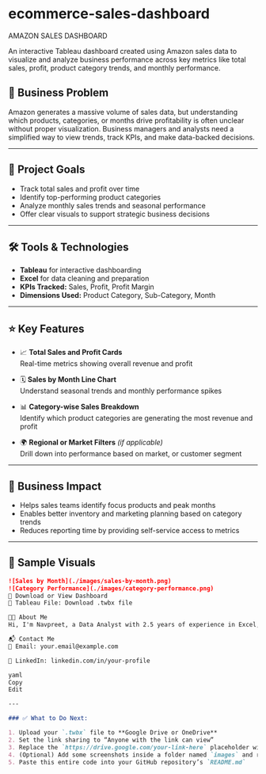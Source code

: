 # ecommerce-sales-dashboard
AMAZON SALES DASHBOARD

An interactive Tableau dashboard created using Amazon sales data to visualize and analyze business performance across key metrics like total sales, profit, product category trends, and monthly performance.
## 📌 Business Problem

Amazon generates a massive volume of sales data, but understanding which products, categories, or months drive profitability is often unclear without proper visualization. Business managers and analysts need a simplified way to view trends, track KPIs, and make data-backed decisions.

---

## 🎯 Project Goals

- Track total sales and profit over time
- Identify top-performing product categories
- Analyze monthly sales trends and seasonal performance
- Offer clear visuals to support strategic business decisions

---

## 🛠 Tools & Technologies

- **Tableau** for interactive dashboarding  
- **Excel** for data cleaning and preparation  
- **KPIs Tracked:** Sales, Profit, Profit Margin  
- **Dimensions Used:** Product Category, Sub-Category, Month

---

## ⭐ Key Features

- 📈 **Total Sales and Profit Cards**  
  Real-time metrics showing overall revenue and profit

- 🗓️ **Sales by Month Line Chart**  
  Understand seasonal trends and monthly performance spikes

- 📊 **Category-wise Sales Breakdown**  
  Identify which product categories are generating the most revenue and profit

- 🌍 **Regional or Market Filters** *(if applicable)*  
  Drill down into performance based on  market, or customer segment

---

## 💼 Business Impact

- Helps sales teams identify focus products and peak months  
- Enables better inventory and marketing planning based on category trends  
- Reduces reporting time by providing self-service access to metrics

---

## 📸 Sample Visuals


```markdown
![Sales by Month](./images/sales-by-month.png)
![Category Performance](./images/category-performance.png)
🔗 Download or View Dashboard
📁 Tableau File: Download .twbx file

👩‍💻 About Me
Hi, I'm Navpreet, a Data Analyst with 2.5 years of experience in Excel, Power BI, Tableau, and SQL. I enjoy transforming raw data into clear insights to support smart decision-making.

📬 Contact Me
📧 Email: your.email@example.com

🔗 LinkedIn: linkedin.com/in/your-profile

yaml
Copy
Edit

---

### ✅ What to Do Next:

1. Upload your `.twbx` file to **Google Drive or OneDrive**
2. Set the link sharing to “Anyone with the link can view”
3. Replace the `https://drive.google.com/your-link-here` placeholder with your actual file link
4. (Optional) Add some screenshots inside a folder named `images` and reference them in the README
5. Paste this entire code into your GitHub repository’s `README.md`
